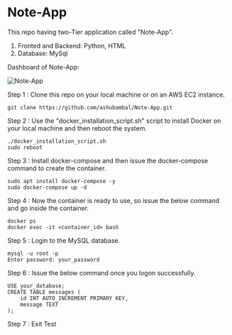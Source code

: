 # Note-App
This repo having two-Tier application called "Note-App".

1. Fronted and Backend: Python, HTML
2. Database: MySql

Dashboard of Note-App:

![Note-App](https://github.com/ashubambal/Note-App/assets/92073828/5543408f-2d28-4a3b-86bd-dc0cfb5d5989)

Step 1 : Clone this repo on your local machine or on an AWS EC2 instance.

	git clone https://github.com/ashubambal/Note-App.git

Step 2 : Use the "docker_installation_script.sh" script to install Docker on your local machine and then reboot the system.

	./docker_installation_script.sh
 	sudo reboot

Step 3 : Install docker-compose and then issue the docker-compose command to create the container.

	sudo apt install docker-compose -y
 	sudo docker-compose up -d

Step 4 : Now the container is ready to use, so issue the below command and go inside the container.
  
  	docker ps
	docker exec -it <container_id> bash
 	
Step 5 : Login to the MySQL database.

  	mysql -u root -p
	Enter password: your_password
	
Step 6 : Issue the below command once you logon successfully.
 
	USE your_database;
	CREATE TABLE messages (
	    id INT AUTO_INCREMENT PRIMARY KEY,
	    message TEXT
	);

Step 7 : Exit Test
